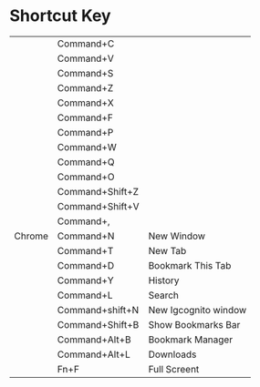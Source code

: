 # Shortcut Key

|  |  |  |
| --- | --- | --- |
|  | Command+C |  |
|  | Command+V |  |
|  | Command+S |  |
|  | Command+Z |  |
|  | Command+X |  |
|  | Command+F |  |
|  | Command+P |  |
|  | Command+W |  |
|  | Command+Q |  |
|  | Command+O |  |
|  | Command+Shift+Z |  |
|  | Command+Shift+V |  |
|  | Command+, |  |
| Chrome | Command+N | New Window |
|  | Command+T | New Tab |
|  | Command+D | Bookmark This Tab |
|  | Command+Y | History |
|  | Command+L | Search |
|  | Command+shift+N | New Igcognito window |
|  | Command+Shift+B | Show Bookmarks Bar |
|  | Command+Alt+B | Bookmark Manager |
|  | Command+Alt+L | Downloads |
|  | Fn+F | Full Screent |
